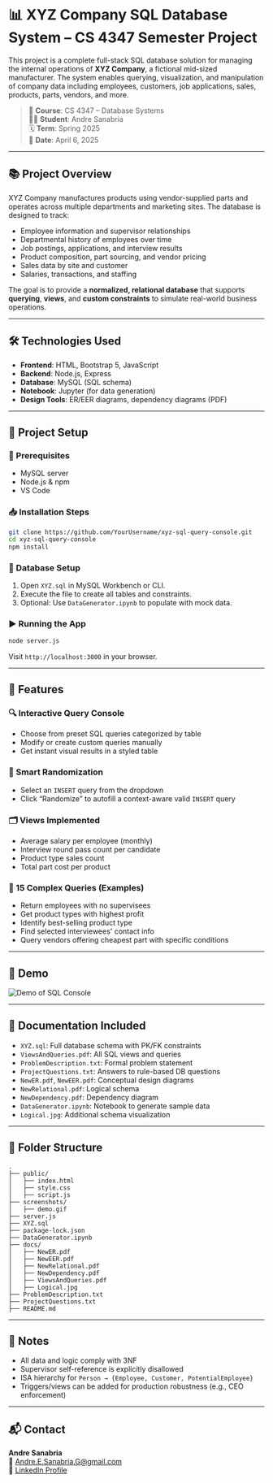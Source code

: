 
# 📊 XYZ Company SQL Database System – CS 4347 Semester Project

This project is a complete full-stack SQL database solution for managing the internal operations of **XYZ Company**, a fictional mid-sized manufacturer. The system enables querying, visualization, and manipulation of company data including employees, customers, job applications, sales, products, parts, vendors, and more.

> 📅 **Course**: CS 4347 – Database Systems  
> 🧑‍💻 **Student**: Andre Sanabria  
> 🗓️ **Term**: Spring 2025  
> 📌 **Date**: April 6, 2025

---

## 📚 Project Overview

XYZ Company manufactures products using vendor-supplied parts and operates across multiple departments and marketing sites. The database is designed to track:

- Employee information and supervisor relationships
- Departmental history of employees over time
- Job postings, applications, and interview results
- Product composition, part sourcing, and vendor pricing
- Sales data by site and customer
- Salaries, transactions, and staffing

The goal is to provide a **normalized, relational database** that supports **querying**, **views**, and **custom constraints** to simulate real-world business operations.

---

## 🛠️ Technologies Used

- **Frontend**: HTML, Bootstrap 5, JavaScript
- **Backend**: Node.js, Express
- **Database**: MySQL (SQL schema)
- **Notebook**: Jupyter (for data generation)
- **Design Tools**: ER/EER diagrams, dependency diagrams (PDF)

---

## 🔧 Project Setup

### 🧩 Prerequisites

- MySQL server
- Node.js & npm
- VS Code

### 📥 Installation Steps

```bash
git clone https://github.com/YourUsername/xyz-sql-query-console.git
cd xyz-sql-query-console
npm install
```

### 💽 Database Setup

1. Open `XYZ.sql` in MySQL Workbench or CLI.
2. Execute the file to create all tables and constraints.
3. Optional: Use `DataGenerator.ipynb` to populate with mock data.

### ▶️ Running the App

```bash
node server.js
```

Visit `http://localhost:3000` in your browser.

---

## 🎯 Features

### 🔍 Interactive Query Console
- Choose from preset SQL queries categorized by table
- Modify or create custom queries manually
- Get instant visual results in a styled table

### 🧠 Smart Randomization
- Select an `INSERT` query from the dropdown
- Click “Randomize” to autofill a context-aware valid `INSERT` query

### 🗂️ Views Implemented

- Average salary per employee (monthly)
- Interview round pass count per candidate
- Product type sales count
- Total part cost per product

### 🔎 15 Complex Queries (Examples)
- Return employees with no supervisees
- Get product types with highest profit
- Identify best-selling product type
- Find selected interviewees' contact info
- Query vendors offering cheapest part with specific conditions

---

## 🎥 Demo

![Demo of SQL Console](screenshots/demo.gif)

---

## 🧾 Documentation Included

- `XYZ.sql`: Full database schema with PK/FK constraints
- `ViewsAndQueries.pdf`: All SQL views and queries
- `ProblemDescription.txt`: Formal problem statement
- `ProjectQuestions.txt`: Answers to rule-based DB questions
- `NewER.pdf`, `NewEER.pdf`: Conceptual design diagrams
- `NewRelational.pdf`: Logical schema
- `NewDependency.pdf`: Dependency diagram
- `DataGenerator.ipynb`: Notebook to generate sample data
- `Logical.jpg`: Additional schema visualization

---

## 📁 Folder Structure

```
.
├── public/
│   ├── index.html
│   ├── style.css
│   ├── script.js
├── screenshots/
│   ├── demo.gif
├── server.js
├── XYZ.sql
├── package-lock.json
├── DataGenerator.ipynb
├── docs/
│   ├── NewER.pdf
│   ├── NewEER.pdf
│   ├── NewRelational.pdf
│   ├── NewDependency.pdf
│   ├── ViewsAndQueries.pdf
│   ├── Logical.jpg
├── ProblemDescription.txt
├── ProjectQuestions.txt
├── README.md
```

---

## 📌 Notes

- All data and logic comply with 3NF
- Supervisor self-reference is explicitly disallowed
- ISA hierarchy for `Person → {Employee, Customer, PotentialEmployee}`
- Triggers/views can be added for production robustness (e.g., CEO enforcement)

---

## 📬 Contact

**Andre Sanabria**  
📧 [Andre.E.Sanabria.G@gmail.com](mailto:Andre.E.Sanabria.G@gmail.com)  
🔗 [LinkedIn Profile](https://www.linkedin.com/in/andre-san06)
